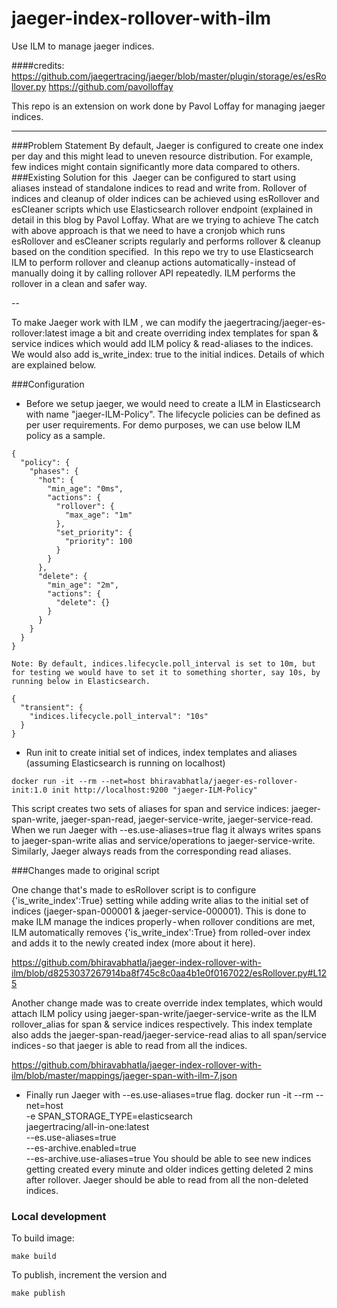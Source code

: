 # jaeger-index-rollover-with-ilm
Use ILM to manage jaeger indices.

####credits:
 https://github.com/jaegertracing/jaeger/blob/master/plugin/storage/es/esRollover.py
 https://github.com/pavolloffay
 
 This repo is an extension on work done by Pavol Loffay for managing jaeger indices.
 
 ---
 
 ###Problem Statement
 By default, Jaeger is configured to create one index per day and this might lead to uneven resource distribution. For example, few indices might contain significantly more data compared to others.
 ###Existing Solution for this
  Jaeger can be configured to start using aliases instead of standalone indices to read and write from. Rollover of indices and cleanup of older indices can be achieved using esRollover and esCleaner scripts which use Elasticsearch rollover endpoint (explained in detail in this blog by Pavol Loffay.
 What are we trying to achieve
 The catch with above approach is that we need to have a cronjob which runs esRollover and esCleaner scripts   regularly and performs rollover & cleanup based on the condition specified. 
 In this repo we try to use Elasticsearch ILM to perform rollover and cleanup actions automatically - instead of manually doing it by calling rollover API repeatedly. ILM performs the rollover in a clean and safer way.
 
 --
 
 To make Jaeger work with ILM , we can modify the jaegertracing/jaeger-es-rollover:latest image a bit and create overriding index templates for span & service indices which would add ILM policy & read-aliases to the indices. We would also add is_write_index: true to the initial indices. Details of which are explained below.
 
 ###Configuration
 * Before we setup jaeger, we would need to create a ILM in Elasticsearch with name "jaeger-ILM-Policy". The lifecycle policies can be defined as per user requirements. For demo purposes, we can use below ILM policy as a sample.
 
 ```PUT _ilm/policy/jaeger-ILM-Policy
 {
   "policy": {
     "phases": {
       "hot": {
         "min_age": "0ms",
         "actions": {
           "rollover": {
             "max_age": "1m"
           },
           "set_priority": {
             "priority": 100
           }
         }
       },
       "delete": {
         "min_age": "2m",
         "actions": {
           "delete": {}
         }
       }
     }
   }
 }
```
 
 `Note: By default, indices.lifecycle.poll_interval is set to 10m, but for testing we would have to set it to something shorter, say 10s, by running below in Elasticsearch.`
 
 ```PUT /_cluster/settings?flat_settings=true
 {
   "transient": {
     "indices.lifecycle.poll_interval": "10s"
   }
 }
```
 *  Run init to create initial set of indices, index templates and aliases (assuming Elasticsearch is running on localhost)
 ```
 docker run -it --rm --net=host bhiravabhatla/jaeger-es-rollover-init:1.0 init http://localhost:9200 "jaeger-ILM-Policy"
 ```

 This script creates two sets of aliases for span and service indices: jaeger-span-write, jaeger-span-read, jaeger-service-write,  jaeger-service-read. When we run Jaeger with  --es.use-aliases=true flag it always writes spans to jaeger-span-write alias and service/operations to jaeger-service-write. Similarly, Jaeger always reads from the corresponding read aliases.
 
 ###Changes made to original script
 
 One change that's made to esRollover script is to configure {'is_write_index':True} setting while adding write alias to the initial set of indices (jaeger-span-000001 & jaeger-service-000001).
 This is done to make ILM manage the indices properly - when rollover conditions are met, ILM automatically removes {'is_write_index':True} from rolled-over index and adds it to the newly created index (more about it here).
 
 https://github.com/bhiravabhatla/jaeger-index-rollover-with-ilm/blob/d8253037267914ba8f745c8c0aa4b1e0f0167022/esRollover.py#L125

 Another change made was to create override index templates, which would attach ILM policy using jaeger-span-write/jaeger-service-write as the ILM rollover_alias for span & service indices respectively. 
 This index template also adds the jaeger-span-read/jaeger-service-read alias to all span/service indices - so that jaeger is able to read from all the indices.
 
 https://github.com/bhiravabhatla/jaeger-index-rollover-with-ilm/blob/master/mappings/jaeger-span-with-ilm-7.json
 
* Finally run Jaeger with --es.use-aliases=true flag.
 docker run -it --rm --net=host \
   -e SPAN_STORAGE_TYPE=elasticsearch \
   jaegertracing/all-in-one:latest \
   --es.use-aliases=true \
   --es-archive.enabled=true \
   --es-archive.use-aliases=true
 You should be able to see new indices getting created every minute and older indices getting deleted 2 mins after rollover. Jaeger should be able to read from all the non-deleted indices.
 
 
### Local development

To build image:

```
make build
```

To publish, increment the version and

```
make publish
```